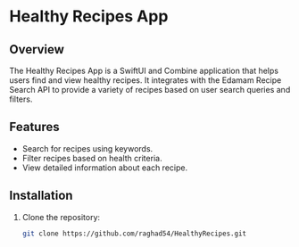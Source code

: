 # Healthy Recipes App

## Overview
The Healthy Recipes App is a SwiftUI and Combine application that helps users find and view healthy recipes. It integrates with the Edamam Recipe Search API to provide a variety of recipes based on user search queries and filters.

## Features
- Search for recipes using keywords.
- Filter recipes based on health criteria.
- View detailed information about each recipe.

## Installation
1. Clone the repository:

   ```bash
   git clone https://github.com/raghad54/HealthyRecipes.git

